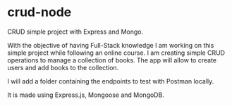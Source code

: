 # crud-node

CRUD simple project with Express and Mongo.

With the objective of having Full-Stack knowledge I am working on this simple project while following an online course. I am creating simple CRUD operations to manage a collection of books. The app will allow to create users and add books to the collection.

I will add a folder containing the endpoints to test with Postman locally.

It is made using Express.js, Mongoose and MongoDB.
